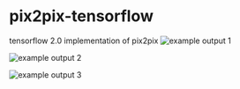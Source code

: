# pix2pix-tensorflow
tensorflow 2.0 implementation of pix2pix
![example output 1](https://user-images.githubusercontent.com/29714647/135139562-fffad181-0283-4467-b5a9-dfc7979676c5.png)

![example output 2](https://user-images.githubusercontent.com/29714647/135139614-4873a6fd-cd58-4be8-be83-3d381c004972.png)

![example output 3](https://user-images.githubusercontent.com/29714647/135139646-9b24f1ca-523b-4c47-a518-1fcccf822f7f.png)

